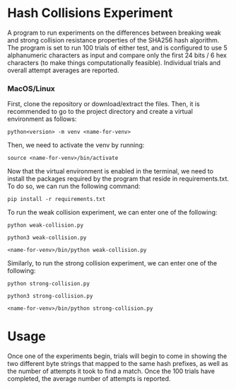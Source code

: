 # Hash Collisions Experiment

A program to run experiments on the differences between breaking weak and strong collision resistance properties of the SHA256 hash algorithm. The program is set to run 100 trials of either test, and is configured to use 5 alphanumeric characters as input and compare only the first 24 bits / 6 hex characters (to make things computationally feasible). Individual trials and overall attempt averages are reported.

### MacOS/Linux

First, clone the repository or download/extract the files. Then, it is recommended to go to the project directory and create a virtual environment as follows: 

```
python<version> -m venv <name-for-venv>
```

Then, we need to activate the venv by running:

```
source <name-for-venv>/bin/activate
```

Now that the virtual environment is enabled in the terminal, we need to install the packages required by the program that reside in requirements.txt. To do so, we can run the following command:

```
pip install -r requirements.txt
```

To run the weak collision experiment, we can enter one of the following:

```
python weak-collision.py
```
```
python3 weak-collision.py
```
```
<name-for-venv>/bin/python weak-collision.py
```

Similarly, to run the strong collision experiment, we can enter one of the following:

```
python strong-collision.py
```
```
python3 strong-collision.py
```
```
<name-for-venv>/bin/python strong-collision.py
```

# Usage
Once one of the experiments begin, trials will begin to come in showing the two different byte strings that mapped to the same hash prefixes, as well as the number of attempts it took to find a match. Once the 100 trials have completed, the average number of attempts is reported.
